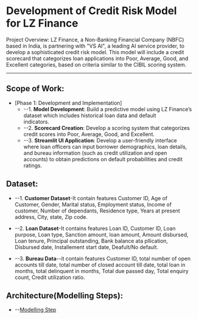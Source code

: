 # Development of Credit Risk Model for LZ Finance

Project Overview: LZ Finance, a Non-Banking Financial Company (NBFC) based in India, is partnering with "VS AI", a leading AI service provider, to develop a sophisticated credit risk model. This model will include a credit scorecard that categorizes loan applications into Poor, Average, Good, and Excellent categories, based on criteria similar to the CIBIL scoring system. 

---

## Scope of Work: 

- [Phase 1: Development and Implementation]
  - --1. **Model Development**: Build a predictive model using LZ Finance’s dataset which includes historical loan data and default  
         indicators. 
  - --2. **Scorecard Creation**: Develop a scoring system that categorizes credit scores into Poor, Average, Good, and Excellent. 
  - --3. **Streamlit UI Application**: Develop a user-friendly interface where loan officers can input borrower demographics, loan details,  
         and bureau information (such as credit utilization and open accounts) to obtain predictions on default probabilities and credit 
         ratings. 

## Dataset:
 - --1. **Customer Dataset**-It contain features Customer ID, Age of Customer, Gender, Marital status, Employment status, Income of 
	customer, Number of dependants, Residence type, Years at present address, City, state, Zip code.

 - --2. **Loan Dataset**-It contains features Loan ID, Customer ID, Loan purpose, Loan type, Sanction amount, loan amount, Amount disbursed, 
        Loan tenure, Principal outstanding, Bank balance ata pllication, Disbursed date, Installement start date, Deafult/No default.

- --3. **Bureau Data**--it contain features Customer ID, total number of open accounts till date, total number of closed account till date, 
       total loan in months, total delinquent in months, Total due passed day, Total enquiry count, Credit utilization ratio.

## Architecture(Modelling Steps):
- --[Modelling Step](architecture/architecture.jpg)
